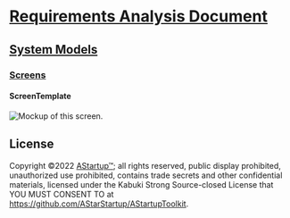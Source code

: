 # [Requirements Analysis Document](../)

## [System Models](./)

### [Screens](../)

#### ScreenTemplate

![Mockup of this screen.](ScreenMockup.png)

## License

Copyright ©2022 [AStartup™](https://astartup.net); all rights reserved, public display prohibited, unauthorized use prohibited, contains trade secrets and other confidential materials, licensed under the Kabuki Strong Source-closed License that YOU MUST CONSENT TO at <https://github.com/AStarStartup/AStartupToolkit>.
